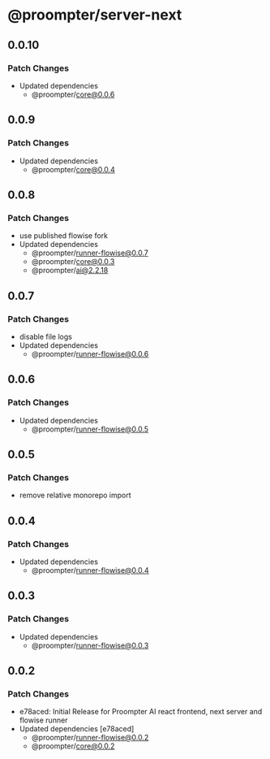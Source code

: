 # @proompter/server-next

## 0.0.10

### Patch Changes

- Updated dependencies
  - @proompter/core@0.0.6

## 0.0.9

### Patch Changes

- Updated dependencies
  - @proompter/core@0.0.4

## 0.0.8

### Patch Changes

- use published flowise fork
- Updated dependencies
  - @proompter/runner-flowise@0.0.7
  - @proompter/core@0.0.3
  - @proompter/ai@2.2.18

## 0.0.7

### Patch Changes

- disable file logs
- Updated dependencies
  - @proompter/runner-flowise@0.0.6

## 0.0.6

### Patch Changes

- Updated dependencies
  - @proompter/runner-flowise@0.0.5

## 0.0.5

### Patch Changes

- remove relative monorepo import

## 0.0.4

### Patch Changes

- Updated dependencies
  - @proompter/runner-flowise@0.0.4

## 0.0.3

### Patch Changes

- Updated dependencies
  - @proompter/runner-flowise@0.0.3

## 0.0.2

### Patch Changes

- e78aced: Initial Release for Proompter AI react frontend, next server and flowise runner
- Updated dependencies [e78aced]
  - @proompter/runner-flowise@0.0.2
  - @proompter/core@0.0.2
